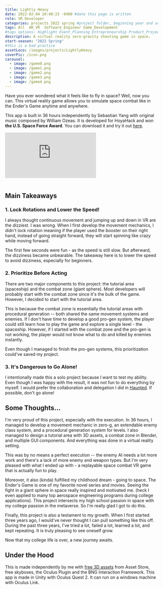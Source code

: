 ```yaml
---
title: Lightly Heavy
date: 2022-02-04 20:40:23 -0400 #date this page is written
role: VR Developer 
categories: projects 2022 spring #project folder, beginning year and season
tags: All  AR_VR  Software_Engineer Game_Development
#tags options: Highlight Event_Planning Entrepreneurship Product_Project_Management Game_Design Marketing Negotiation  Web_Design
description: A virtual reality zero-gravity shooting game in space.
start-season: "2022 Spring"
#this is a bad practice
assetLoco: /images/projects/LightlyHeavy
coverPic: /icon.png
carousel:
  - image: /game0.png
  - image: /game1.png
  - image: /game2.png
  - image: /game3.png
  - image: /game4.png
---
```


Have you ever wondered what it feels like to fly in space? Well, now you can. This virtual reality game allows you to simulate space combat like in the Ender's Game anytime and anywhere. 

This app is built in 36 hours independently by Sebastian Yang with original music composed by William Ozeas. It is developed for HoyaHack and won **the U.S. Space Force Award**. You can download it and try it out [here](https://github.com/SCP650/LightlyHeavy-UnityVR/releases).

<div class="iframe-container"><iframe src="https://www.youtube.com/embed/VyIAN2M-e8o" frameborder="0" allow="accelerometer; autoplay; encrypted-media; gyroscope; picture-in-picture" allowfullscreen></iframe></div><br>

## Main Takeaways 

### 1. Lock Rotations and Lower the Speed!

I always thought continuous movement and jumping up and down in VR are the dizziest. I was wrong. When I first develop the movement mechanics, I didn't lock rotation meaning if the player used the booster on their right hand, instead of going straight forward, they will start spinning like crazy while moving forward. 

The first few seconds were fun - as the speed is still slow. But afterward, the dizziness became unbearable. The takeaway here is to lower the speed to avoid dizziness, especially for beginners. 

### 2. Prioritize Before Acting

There are two major components to this project: the tutorial area (spaceship) and the combat zone (giant sphere). Most developers will probably start with the combat zone since it's the bulk of the game. However, I decided to start with the tutorial area. 

This is because the combat zone is essentially the tutorial areas with procedural generation -- both shared the same movement systems and enemies. If I don't have time to develop a good pro-gen system, the player could still learn how to play the game and explore a single level - the spaceship. However, if I started with the combat zone and the pro-gen is not working, the player would not know what to do and killed by enemies instantly. 

Even though I managed to finish the pro-gen systems, this prioritization could've saved my project. 

### 3. It's Dangerous to Go Alone!

I intentionally made this a solo project because I want to test my ability. Even though I was happy with the result, it was not fun to do everything by myself. I would prefer the collaboration and delegation I did in [Haunted](http://localhost:4000/projects/2021/fall/Haunted). If possible, don't go alone! 

## Some Thoughts...

I'm very proud of this project, especially with the execution. In 36 hours, I managed to develop a movement mechanic in zero-g, an extendable enemy class system, and a procedural generation system for levels. I also managed to design a tutorial area with 3D assets, a combat zone in Blender, and multiple GUI components. And everything was done in a virtual reality setting. 

This was by no means a perfect execution -- the enemy AI needs a lot more work and there's a lack of more enemy and weapon types. But I'm very pleased with what I ended up with - a replayable space combat VR game that is actually fun to play. 

Moreover, it also (kinda) fulfilled my childhood dream - going to space. The Ender's Game is one of my favorite novel series and movies. Seeing the fight in a giant sphere in space really inspired and motivated me. (heck I even applied to many top aerospace engineering programs during college applications). This project intersects my high school passion in space with my college passion in the metaverse. So I'm really glad I got to do this. 

Finally, this project is also a testament to my growth. When I first started three years ago, I would've never thought I can pull something like this off. During the past three years, I've tried a lot, failed a lot, learned a lot, and kept repeating. It is truly pleasing to see oneself grow. 

Now that my college life is over, a new journey awaits. 

## Under the Hood 
 
This is made independently by me with [free 3D assets](https://assetstore.unity.com/packages/3d/environments/sci-fi/sci-fi-styled-modular-pack-82913) from Asset Store, free skyboxes, the Oculus Plugin and the BNG Interaction Framework. This app is made in Unity with Oculus Quest 2. It can run on a windows machine with Oculus Link.

